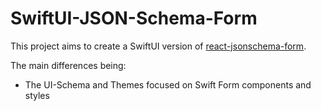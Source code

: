 #  SwiftUI-JSON-Schema-Form

This project aims to create a SwiftUI version of [react-jsonschema-form](https://react-jsonschema-form.readthedocs.io/en/latest/).

The main differences being:

* The UI-Schema and Themes focused on Swift Form components and styles


